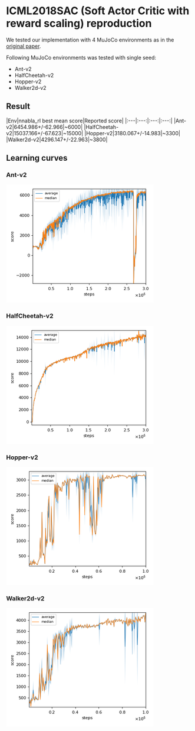 # ICML2018SAC (Soft Actor Critic with reward scaling) reproduction

We tested our implementation with 4 MuJoCo environments as in the [original paper](https://arxiv.org/pdf/1801.01290.pdf).

Following MuJoCo environments was tested with single seed:

- Ant-v2
- HalfCheetah-v2
- Hopper-v2
- Walker2d-v2

## Result

|Env|nnabla_rl best mean score|Reported score|
|:---|:---:|:---:|:---:|
|Ant-v2|6454.986+/-62.966|~6000|
|HalfCheetah-v2|15037.166+/-67.623|~15000|
|Hopper-v2|3180.067+/-14.983|~3300|
|Walker2d-v2|4296.147+/-22.963|~3800|

## Learning curves

### Ant-v2

![Ant-v2 Result](reproduction_results/Ant-v2_results/result.png)

### HalfCheetah-v2

![HalfCheetah-v2 Result](reproduction_results/HalfCheetah-v2_results/result.png)

### Hopper-v2

![Hopper-v2 Result](reproduction_results/Hopper-v2_results/result.png)

### Walker2d-v2

![Walker2d-v2 Result](reproduction_results/Walker2d-v2_results/result.png)
